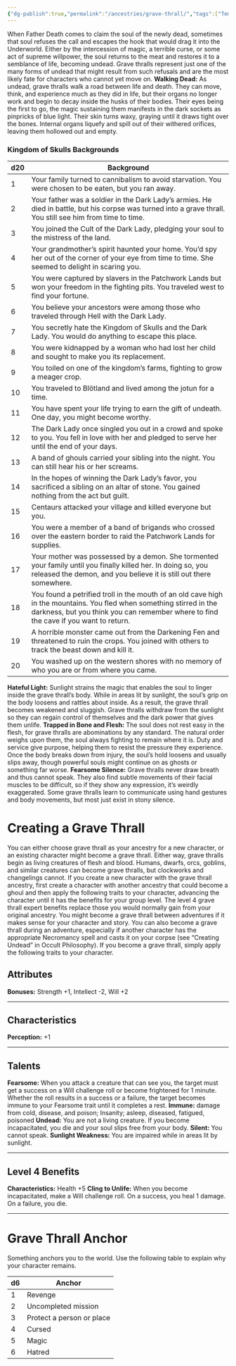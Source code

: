 ```yaml
---
{"dg-publish":true,"permalink":"/ancestries/grave-thrall/","tags":["Template"]}
---
```


When Father Death comes to claim the soul of the newly dead, sometimes that soul refuses the call and escapes the hook that would drag it into the Underworld. Either by the intercession of magic, a terrible curse, or some act of supreme willpower, the soul returns to the meat and restores it to a semblance of life, becoming undead. Grave thralls represent just one of the many forms of undead that might result from such refusals and are the most likely fate for characters who cannot yet move on.
**Walking Dead:** As undead, grave thralls walk a road between life and death. They can move, think, and experience much as they did in life, but their organs no longer work and begin to decay inside the husks of their bodies. Their eyes being the first to go, the magic sustaining them manifests in the dark sockets as pinpricks of blue light. Their skin turns waxy, graying until it draws tight over the bones. Internal organs liquefy and spill out of their withered orifices, leaving them hollowed out and empty.

### Kingdom of Skulls Backgrounds
|d20| Background|
|---|---|
|1 |Your family turned to cannibalism to avoid starvation. You were chosen to be eaten, but you ran away.|
|2 |Your father was a soldier in the Dark Lady’s armies. He died in battle, but his corpse was turned into a grave thrall. You still see him from time to time.|
|3| You joined the Cult of the Dark Lady, pledging your soul to the mistress of the land.|
|4 |Your grandmother’s spirit haunted your home. You’d spy her out of the corner of your eye from time to time. She seemed to delight in scaring you.|
|5 |You were captured by slavers in the Patchwork Lands but won your freedom in the fighting pits. You traveled west to find your fortune.|
|6| You believe your ancestors were among those who traveled through Hell with the Dark Lady.|
|7 |You secretly hate the Kingdom of Skulls and the Dark Lady. You would do anything to escape this place.|
|8 |You were kidnapped by a woman who had lost her child and sought to make you its replacement.|
|9| You toiled on one of the kingdom’s farms, fighting to grow a meager crop.|
|10 |You traveled to Blötland and lived among the jotun for a time.|
|11| You have spent your life trying to earn the gift of undeath. One day, you might become worthy.|
|12 |The Dark Lady once singled you out in a crowd and spoke to you. You fell in love with her and pledged to serve her until the end of your days.|
|13 |A band of ghouls carried your sibling into the night. You can still hear his or her screams.|
|14| In the hopes of winning the Dark Lady’s favor, you sacrificed a sibling on an altar of stone. You gained nothing from the act but guilt.|
|15 |Centaurs attacked your village and killed everyone but you.|
|16 |You were a member of a band of brigands who crossed over the eastern border to raid the Patchwork Lands for supplies.|
|17 |Your mother was possessed by a demon. She tormented your family until you finally killed her. In doing so, you released the demon, and you believe it is still out there somewhere.|
|18 |You found a petrified troll in the mouth of an old cave high in the mountains. You fled when something stirred in the darkness, but you think you can remember where to find the cave if you want to return.|
|19 |A horrible monster came out from the Darkening Fen and threatened to ruin the crops. You joined with others to track the beast down and kill it.|
|20| You washed up on the western shores with no memory of who you are or from where you came.|

**Hateful Light:** Sunlight strains the magic that enables the soul to linger inside the grave thrall’s body. While in areas lit by sunlight, the soul’s grip on the body loosens and rattles about inside. As a result, the grave thrall becomes weakened and sluggish. Grave thralls withdraw from the sunlight so they can regain control of themselves and the dark power that gives them unlife.
**Trapped in Bone and Flesh:** The soul does not rest easy in the flesh, for grave thralls are abominations by any standard. The natural order weighs upon them, the soul always fighting to remain where it is. Duty and service give purpose, helping them to resist the pressure they experience. Once the body breaks down from injury, the soul’s hold loosens and usually slips away, though powerful souls might continue on as ghosts or something far worse.
**Fearsome Silence:** Grave thralls never draw breath and thus cannot speak. They also find subtle movements of their facial muscles to be difficult, so if they show any expression, it’s weirdly exaggerated. Some grave thralls learn to communicate using hand gestures and body movements, but most just exist in stony silence.
# Creating a Grave Thrall
You can either choose grave thrall as your ancestry for a new character, or an existing character might become a grave thrall. Either way, grave thralls begin as living creatures of flesh and blood. Humans, dwarfs, orcs, goblins, and similar creatures can become grave thralls, but clockworks and changelings cannot.
If you create a new character with the grave thrall ancestry, first create a character with another ancestry that could become a ghoul and then apply the following traits to your character, advancing the character until it has the benefits for your group level. The level 4 grave thrall expert benefits replace those you would normally gain from your original ancestry.
You might become a grave thrall between adventures if it makes sense for your character and story. You can also become a grave thrall during an adventure, especially if another character has the appropriate Necromancy spell and casts it on your corpse (see “Creating Undead” in Occult Philosophy). If you become a grave thrall, simply apply the following traits to your character.
## Attributes
**Bonuses:** Strength +1, Intellect -2, Will +2
- - -
## Characteristics
**Perception:** +1
- - - 
## Talents
**Fearsome:** When you attack a creature that can see you, the target must get a success on a Will challenge roll or become frightened for 1 minute. Whether the roll results in a success or a failure, the target becomes immune to your Fearsome trait until it completes a rest.
**Immune:** damage from cold, disease, and poison; Insanity; asleep, diseased, fatigued, poisoned
**Undead:** You are not a living creature. If you become incapacitated, you die and your soul slips free from your body.
**Silent:** You cannot speak.
**Sunlight Weakness:** You are impaired while in areas lit by sunlight.
- - - 
## Level 4 Benefits
**Characteristics:** Health +5
**Cling to Unlife:**  When you become incapacitated, make a Will challenge roll. On a success, you heal 1 damage. On a failure, you die.
- - -
# Grave Thrall Anchor
Something anchors you to the world. Use the following table to explain why your character remains.

| d6  | Anchor                    |
| --- | ------------------------- |
| 1   | Revenge                   |
| 2   | Uncompleted mission       |
| 3   | Protect a person or place |
| 4   | Cursed                    |
| 5   | Magic                     |
| 6   | Hatred                    |